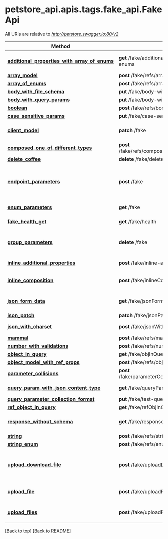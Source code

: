 <a name="top"></a>
# petstore_api.apis.tags.fake_api.FakeApi

All URIs are relative to *http://petstore.swagger.io:80/v2*

Method | HTTP request | Description
------------- | ------------- | -------------
[**additional_properties_with_array_of_enums**](fake_api/additional_properties_with_array_of_enums.md) | **get** /fake/additional-properties-with-array-of-enums | Additional Properties with Array of Enums
[**array_model**](fake_api/array_model.md) | **post** /fake/refs/arraymodel | 
[**array_of_enums**](fake_api/array_of_enums.md) | **post** /fake/refs/array-of-enums | Array of Enums
[**body_with_file_schema**](fake_api/body_with_file_schema.md) | **put** /fake/body-with-file-schema | 
[**body_with_query_params**](fake_api/body_with_query_params.md) | **put** /fake/body-with-query-params | 
[**boolean**](fake_api/boolean.md) | **post** /fake/refs/boolean | 
[**case_sensitive_params**](fake_api/case_sensitive_params.md) | **put** /fake/case-sensitive-params | 
[**client_model**](fake_api/client_model.md) | **patch** /fake | To test \&quot;client\&quot; model
[**composed_one_of_different_types**](fake_api/composed_one_of_different_types.md) | **post** /fake/refs/composed_one_of_number_with_validations | 
[**delete_coffee**](fake_api/delete_coffee.md) | **delete** /fake/deleteCoffee/{id} | Delete coffee
[**endpoint_parameters**](fake_api/endpoint_parameters.md) | **post** /fake | Fake endpoint for testing various parameters 假端點 偽のエンドポイント 가짜 엔드 포인트 
[**enum_parameters**](fake_api/enum_parameters.md) | **get** /fake | To test enum parameters
[**fake_health_get**](fake_api/fake_health_get.md) | **get** /fake/health | Health check endpoint
[**group_parameters**](fake_api/group_parameters.md) | **delete** /fake | Fake endpoint to test group parameters (optional)
[**inline_additional_properties**](fake_api/inline_additional_properties.md) | **post** /fake/inline-additionalProperties | test inline additionalProperties
[**inline_composition**](fake_api/inline_composition.md) | **post** /fake/inlineComposition/ | testing composed schemas at inline locations
[**json_form_data**](fake_api/json_form_data.md) | **get** /fake/jsonFormData | test json serialization of form data
[**json_patch**](fake_api/json_patch.md) | **patch** /fake/jsonPatch | json patch
[**json_with_charset**](fake_api/json_with_charset.md) | **post** /fake/jsonWithCharset | json with charset tx and rx
[**mammal**](fake_api/mammal.md) | **post** /fake/refs/mammal | 
[**number_with_validations**](fake_api/number_with_validations.md) | **post** /fake/refs/number | 
[**object_in_query**](fake_api/object_in_query.md) | **get** /fake/objInQuery | user list
[**object_model_with_ref_props**](fake_api/object_model_with_ref_props.md) | **post** /fake/refs/object_model_with_ref_props | 
[**parameter_collisions**](fake_api/parameter_collisions.md) | **post** /fake/parameterCollisions/{1}/{aB}/{Ab}/{self}/{A-B}/ | parameter collision case
[**query_param_with_json_content_type**](fake_api/query_param_with_json_content_type.md) | **get** /fake/queryParamWithJsonContentType | query param with json content-type
[**query_parameter_collection_format**](fake_api/query_parameter_collection_format.md) | **put** /fake/test-query-paramters | 
[**ref_object_in_query**](fake_api/ref_object_in_query.md) | **get** /fake/refObjInQuery | user list
[**response_without_schema**](fake_api/response_without_schema.md) | **get** /fake/responseWithoutSchema | receives a response without schema
[**string**](fake_api/string.md) | **post** /fake/refs/string | 
[**string_enum**](fake_api/string_enum.md) | **post** /fake/refs/enum | 
[**upload_download_file**](fake_api/upload_download_file.md) | **post** /fake/uploadDownloadFile | uploads a file and downloads a file using application/octet-stream
[**upload_file**](fake_api/upload_file.md) | **post** /fake/uploadFile | uploads a file using multipart/form-data
[**upload_files**](fake_api/upload_files.md) | **post** /fake/uploadFiles | uploads files using multipart/form-data

[[Back to top]](#top) [[Back to README]](../../../README.md)
